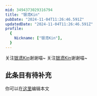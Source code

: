 ```yaml
---
mid: 3494373029316794
title: "银鸢Kin"
pubDate: "2024-11-04T11:26:46.591Z"
updatedDate: "2024-11-04T11:26:46.591Z"
profile:
  {
    Nickname: ["银鸢Kin"],
  }
---
```


关注[银鸢Kin](https://space.bilibili.com/3494373029316794)谢谢喵~ 关注[银鸢Kin](https://space.bilibili.com/3494373029316794)谢谢喵~

## 此条目有待补充
你可以在[这里](https://github.com/Yuhanawa/VTuber.ICU/edit/master/src/content/v/银鸢Kin/index.md)编辑本文
